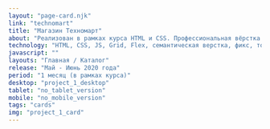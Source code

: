 ```yaml
---
layout: "page-card.njk"
link: "technomart"
title: "Магазин Техномарт"
about: "Реализован в рамках курса HTML и CSS. Профессиональная вёрстка сайтов на htmlacademy.ru. Данный проект верстался под наблюдением наставника и был защищен на 100% на 1ой неделе защиты."
technology: "HTML, CSS, JS, Grid, Flex, семантическая верстка, фикс, только desktop версия."
javascript: ""
layouts: "Главная / Каталог"
release: "Май - Июнь 2020 года"
period: "1 месяц (в рамках курса)"
desktop: "project_1_desktop"
tablet: "no_tablet_version"
mobile: "no_mobile_version"
tags: "cards"
img: "project_1_card"
---
```

